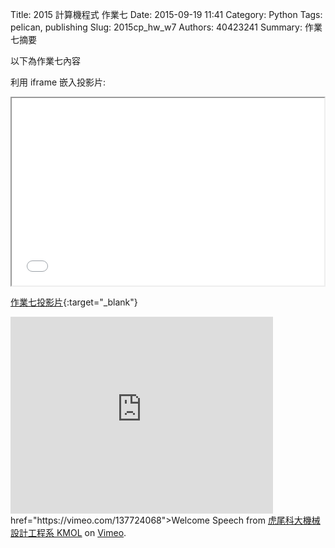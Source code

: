 Title: 2015 計算機程式 作業七
Date: 2015-09-19 11:41
Category: Python
Tags: pelican, publishing
Slug: 2015cp_hw_w7
Authors: 40423241
Summary: 作業七摘要

以下為作業七內容

利用 iframe 嵌入投影片:

<iframe src="40423241_cp_w7_p.html" width="500" height="300"></iframe>

[作業七投影片](40423241_cp_w7_p.html){:target="_blank"}



<iframe width="420" height="315" src="https://www.youtube.com/embed/q6EoRBvdVPQ" frameborder="0" allowfullscreen></iframe> href="https://vimeo.com/137724068">Welcome Speech</a> from <a href="https://vimeo.com/user24079973">虎尾科大機械設計工程系 KMOL</a> on <a href="https://vimeo.com">Vimeo</a>.</p>

